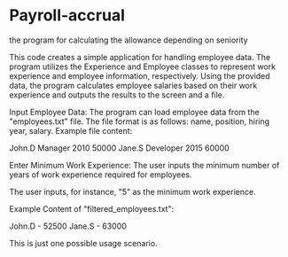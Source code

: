 # Payroll-accrual
the program for calculating the allowance depending on seniority


This code creates a simple application for handling employee data. The program utilizes the Experience and Employee classes to represent work experience and employee information, respectively. Using the provided data, the program calculates employee salaries based on their work experience and outputs the results to the screen and a file.

Input Employee Data:
The program can load employee data from the "employees.txt" file. The file format is as follows: name, position, hiring year, salary. Example file content:

John.D Manager 2010 50000
Jane.S Developer 2015 60000

Enter Minimum Work Experience:
The user inputs the minimum number of years of work experience required for employees.

The user inputs, for instance, "5" as the minimum work experience.

Example Content of "filtered_employees.txt":

John.D - 52500
Jane.S - 63000

This is just one possible usage scenario.